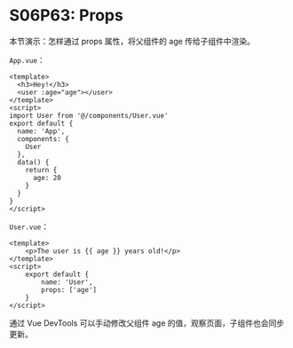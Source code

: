 # S06P63: Props



本节演示：怎样通过 props 属性，将父组件的 age 传给子组件中渲染。

`App.vue`：

```vue
<template>
  <h3>Hey!</h3>
  <user :age="age"></user>
</template>
<script>
import User from '@/components/User.vue'
export default {
  name: 'App',
  components: {
    User
  },
  data() {
    return {
      age: 20
    }
  }
}
</script>
```

`User.vue`：

```vue
<template>
    <p>The user is {{ age }} years old!</p>
</template>
<script>
    export default {
        name: 'User',
        props: ['age']
    }
</script>
```

通过 Vue DevTools 可以手动修改父组件 age 的值，观察页面，子组件也会同步更新。

